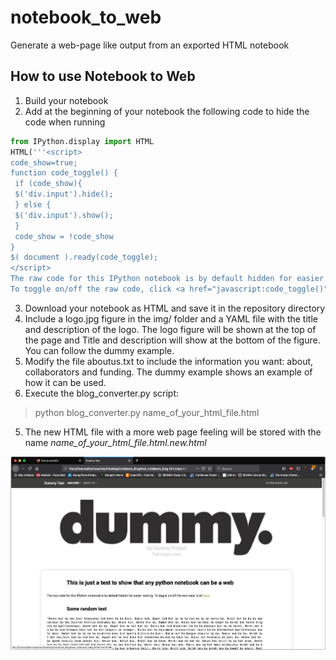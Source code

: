 # notebook_to_web
Generate a web-page like output from an exported HTML notebook

How to use Notebook to Web
---------------------------

1. Build your notebook
2. Add at the beginning of your notebook the following code to hide the code when running

```python
from IPython.display import HTML
HTML('''<script>
code_show=true; 
function code_toggle() {
 if (code_show){
 $('div.input').hide();
 } else {
 $('div.input').show();
 }
 code_show = !code_show
} 
$( document ).ready(code_toggle);
</script>
The raw code for this IPython notebook is by default hidden for easier reading.
To toggle on/off the raw code, click <a href="javascript:code_toggle()">here</a>.''')
```
3. Download your notebook as HTML and save it in the repository directory
4. Include a logo.jpg figure in the img/ folder and a YAML file with the title and description of the logo.
The logo figure will be shown at the top of the page and Title and description will show at the bottom of the figure. You can follow the dummy example.
5. Modify the file aboutus.txt to include the information you want: about, collaborators and funding. The dummy example shows an example of how it can be used.
4. Execute the blog_converter.py script:
  > python blog_converter.py name_of_your_html_file.html
5. The new HTML file with a more web page feeling will be stored with the name *name_of_your_html_file.html.new.html*

![dummy](./src/dummy_web.png)
